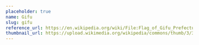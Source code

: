 ```yaml
---
placeholder: true
name: Gifu
slug: gifu
reference_url: https://en.wikipedia.org/wiki/File:Flag_of_Gifu_Prefecture.svg
thumbnail_url: https://upload.wikimedia.org/wikipedia/commons/thumb/3/3e/Flag_of_Gifu_Prefecture.svg/120px-Flag_of_Gifu_Prefecture.svg.png
---
```


